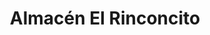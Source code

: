 ---
title: "Almacén El Rinconcito"
url: /el-rincon-de-peor-es-nada/almacen-el-rinconcito/
shop: tienda rural
---